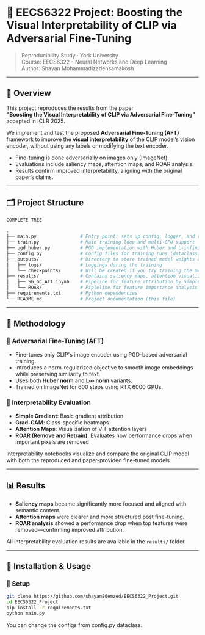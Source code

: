 # 🧠 EECS6322 Project: Boosting the Visual Interpretability of CLIP via Adversarial Fine-Tuning

> Reproducibility Study · York University  
> Course: EECS6322 - Neural Networks and Deep Learning  
> Author: Shayan Mohammadizadehsamakosh

---

## 📌 Overview

This project reproduces the results from the paper  
**"Boosting the Visual Interpretability of CLIP via Adversarial Fine-Tuning"** accepted in ICLR 2025. 

We implement and test the proposed **Adversarial Fine-Tuning (AFT)** framework to improve the **visual interpretability** of the CLIP model’s vision encoder, without using any labels or modifying the text encoder.

- Fine-tuning is done adversarially on images only (ImageNet).
- Evaluations include saliency maps, attention maps, and ROAR analysis.
- Results confirm improved interpretability, aligning with the original paper’s claims.

---

## 🗂️ Project Structure

```bash
COMPLETE TREE

.
├── main.py                # Entry point: sets up config, logger, and runs training
├── train.py               # Main training loop and multi-GPU support
├── pgd_huber.py           # PGD implementation with Huber and L-infinity norms
├── config.py              # Config files for training runs (dataclass)
├── outputs/               # Directory to store trained model weights and loggings
│   ├── logs/              # Loggings during the training
│   └── checkpoints/       # Will be created if you try training the model (not included because the .pt files are huge!)
├── results/               # Contains saliency maps, attention visualizations, ROAR outputs
│   ├── SG_GC_ATT.ipynb    # Pipeline for feature attribution by Simple Gradient and GradCAM, plus visualization of attention maps of ViT
│   └── ROAR/              # Pipleline for feature importance analysis
├── requirements.txt       # Python dependencies
└── README.md              # Project documentation (this file)


```


---

## 🚀 Methodology

### 🔧 Adversarial Fine-Tuning (AFT)

- Fine-tunes only CLIP's image encoder using PGD-based adversarial training.
- Introduces a norm-regularized objective to smooth image embeddings while preserving similarity to text.
- Uses both **Huber norm** and **L∞ norm** variants.
- Trained on ImageNet for 600 steps using RTX 6000 GPUs.

### 🧪 Interpretability Evaluation

- **Simple Gradient**: Basic gradient attribution
- **Grad-CAM**: Class-specific heatmaps
- **Attention Maps**: Visualization of ViT attention layers
- **ROAR (Remove and Retrain)**: Evaluates how performance drops when important pixels are removed

Interpretability notebooks visualize and compare the original CLIP model with both the reproduced and paper-provided fine-tuned models.

---

## 📊 Results

- **Saliency maps** became significantly more focused and aligned with semantic content.
- **Attention maps** were clearer and more structured post fine-tuning.
- **ROAR analysis** showed a performance drop when top features were removed—confirming improved attribution.

All interpretability evaluation results are available in the `results/` folder.

---

## 💾 Installation & Usage

### 🔨 Setup

```bash
git clone https://github.com/shayan80emzed/EECS6322_Project.git
cd EECS6322_Project
pip install -r requirements.txt
python main.py
```
You can change the configs from config.py dataclass.
